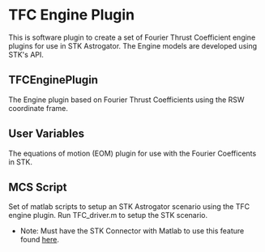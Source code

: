 # TFC Engine Plugin 
This is software plugin to create a set of Fourier Thrust Coefficient engine plugins for use in STK Astrogator. The Engine models are developed using STK's API.


## TFCEnginePlugin
The Engine plugin based on Fourier Thrust Coefficients using the RSW coordinate frame. 

## User Variables
The equations of motion (EOM) plugin for use with the Fourier Coefficents in STK.

## MCS Script
Set of matlab scripts to setup an STK Astrogator scenario using the TFC engine plugin. Run TFC_driver.m to setup the STK scenario.
	
   * Note: Must have the STK Connector with Matlab to use this feature found [here](http://help.agi.com/stk/index.htm#install/MATLABsetup.htm).
